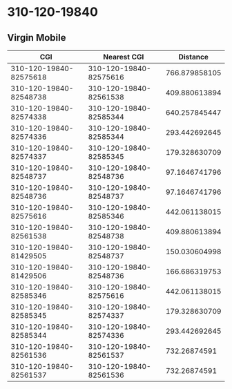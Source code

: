 # 310-120-19840
## Virgin Mobile


| CGI | Nearest CGI | Distance |
|-----|-------------|----------|
| 310-120-19840-82575618 | 310-120-19840-82575616 | 766.879858105 |
| 310-120-19840-82548738 | 310-120-19840-82561538 | 409.880613894 |
| 310-120-19840-82574338 | 310-120-19840-82585344 | 640.257845447 |
| 310-120-19840-82574336 | 310-120-19840-82585344 | 293.442692645 |
| 310-120-19840-82574337 | 310-120-19840-82585345 | 179.328630709 |
| 310-120-19840-82548737 | 310-120-19840-82548736 | 97.1646741796 |
| 310-120-19840-82548736 | 310-120-19840-82548737 | 97.1646741796 |
| 310-120-19840-82575616 | 310-120-19840-82585346 | 442.061138015 |
| 310-120-19840-82561538 | 310-120-19840-82548738 | 409.880613894 |
| 310-120-19840-81429505 | 310-120-19840-82548737 | 150.030604998 |
| 310-120-19840-81429506 | 310-120-19840-82548736 | 166.686319753 |
| 310-120-19840-82585346 | 310-120-19840-82575616 | 442.061138015 |
| 310-120-19840-82585345 | 310-120-19840-82574337 | 179.328630709 |
| 310-120-19840-82585344 | 310-120-19840-82574336 | 293.442692645 |
| 310-120-19840-82561536 | 310-120-19840-82561537 | 732.26874591 |
| 310-120-19840-82561537 | 310-120-19840-82561536 | 732.26874591 |
